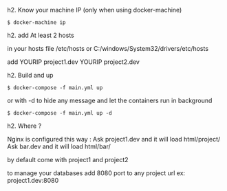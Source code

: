 h2. Know your machine IP (only when using docker-machine)

``` shell
$ docker-machine ip
```

h2. add At least 2 hosts

in your hosts file
/etc/hosts
or
C:/windows/System32/drivers/etc/hosts

add 
YOURIP project1.dev
YOURIP project2.dev

h2. Build and up

``` shell
$ docker-compose -f main.yml up
```

or with -d to hide any message and let the containers run in background

``` shell
$ docker-compose -f main.yml up -d
```

h2. Where ?

Nginx is configured this way : 
Ask project1.dev and it will load html/project/
Ask bar.dev and it will load html/bar/

by default come with project1 and project2

to manage your databases add 8080 port to any project url
ex: project1.dev:8080